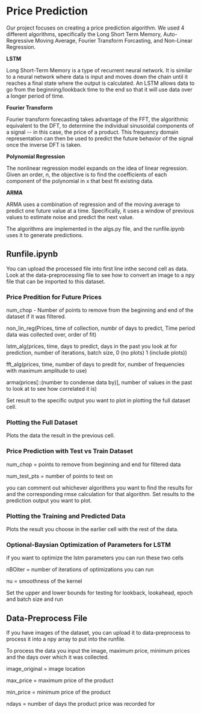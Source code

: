 # Price Prediction

Our project focuses on creating a price prediction algorithm. We used 4 different algorithms, specifically the Long Short Term Memory, Auto-Regressive Moving Average, Fourier Transform Forcasting, and Non-Linear Regression. 

**LSTM**

Long Short-Term Memory is a type of recurrent neural network. It is similar to a neural network where data is input and moves down the chain until it reaches a final state where the output is calculated. An LSTM allows data to go from the beginning/lookback time to the end so that it will use data over a longer period of time. 

**Fourier Transform**

Fourier transform forecasting takes advantage of the FFT, the algorithmic equivalent to the DFT, to determine the individual sinusoidal components of a signal -- in this case, the price of a product. This frequency domain representation can then be used to predict the future behavior of the signal once the inverse DFT is taken.

**Polynomial Regression**

The nonlinear regression model expands on the idea of linear regression. Given an order, n, the objective is to find the coefficients of each component of the polynomial in x that best fit existing data.

**ARMA**

ARMA uses a combination of regression and of the moving average to predict one future value at a time. Specifically, it uses a window of previous values to estimate noise and predict the next value.

The algorithms are implemented in the algs.py file, and the runfile.ipynb uses it to generate predictions. 

## Runfile.ipynb

You can upload the processed file into first line inthe second cell as data. Look at the data-preprocessing file to see how to convert an image to a npy file that can be imported to this dataset. 

### Price Predition for Future Prices

num_chop - Number of points to remove from the beginning and end of the dataset if it was filtered.

non_lin_reg(Prices, time of collection, numbr of days to predict, Time period data was collected over, order of fit)

lstm_alg(prices, time, days to predict, days in the past you look at for prediction, number of iterations, batch size, 0 (no plots) 1 (include plots))

fft_alg(prices, time, number of days to predit for, number of frequencies with maximum amplitude to use)

arma(prices[::(number to condense data by)], number of values in the past to look at to see how correlated it is)

Set result to the specific output you want to plot in plotting the full dataset cell. 


### Plotting the Full Dataset
    
Plots the data the result in the previous cell.
    

### Price Prediction with Test vs Train Dataset

num_chop = points to remove from beginning and end for filtered data

num_test_pts = number of points to test on

you can comment out whichever algorithms you want to find the results for and the corresponding rmse calculation for that algorithm. Set results to the prediction output you want to plot. 


### Plotting the Training and Predicted Data

Plots the result you choose in the earlier cell with the rest of the data.


### Optional-Baysian Optimization of Parameters for LSTM

if you want to optimize the lstm parameters you can run these two cells

nBOiter = number of iterations of optimizations you can run

nu = smoothness of the kernel

Set the upper and lower bounds for testing for lookback, lookahead, epoch and batch size and run


## Data-Preprocess File

If you have images of the dataset, you can upload it to data-preprocess to process it into a npy array to put into the runfile. 

To process the data you input the image, maximum price, minimum prices and the days over which it was collected. 

image_original = image location

max_price = maximum price of the product 

min_price = minimum price of the product

ndays = number of days the product price was recorded for
